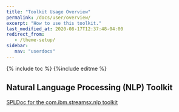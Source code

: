 ```yaml
---
title: "Toolkit Usage Overview"
permalink: /docs/user/overview/
excerpt: "How to use this toolkit."
last_modified_at: 2020-08-17T12:37:48-04:00
redirect_from:
   - /theme-setup/
sidebar:
   nav: "userdocs"
---
```

{% include toc %}
{%include editme %}


## Natural Language Processing (NLP) Toolkit

[SPLDoc for the com.ibm.streamsx.nlp toolkit](https://ibmstreams.github.io/streamsx.nlp/doc/spldoc/html/index.html)



